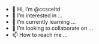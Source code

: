 - 👋 Hi, I’m @ccsceltd
- 👀 I’m interested in ...
- 🌱 I’m currently learning ...
- 💞️ I’m looking to collaborate on ...
- 📫 How to reach me ...

<!---
ccsceltd/ccsceltd is a ✨ special ✨ repository because its `README.md` (this file) appears on your GitHub profile.
You can click the Preview link to take a look at your changes.
--->
